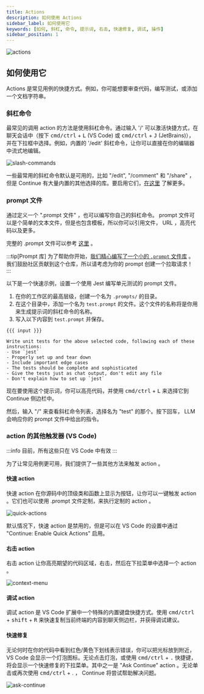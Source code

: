 ```yaml
---
title: Actions
description: 如何使用 Actions
sidebar_label: 如何使用它
keywords: [如何, 斜杠, 命令, 提示词, 右击, 快速修复, 调试, 操作]
sidebar_position: 1
---
```


![actions](/img/actions.gif)

## 如何使用它

Actions 是常见用例的快捷方式。例如，你可能想要审查代码，编写测试，或添加一个文档字符串。

### 斜杠命令

最常见的调用 action 的方法是使用斜杠命令。通过输入 '/' 可以激活快捷方式，在聊天会话中（按下 <kbd>cmd/ctrl</kbd> + <kbd>L</kbd> (VS Code) 或 <kbd>cmd/ctrl</kbd> + <kbd>J</kbd> (JetBrains)），并在下拉框中选择。例如，内置的 '/edit' 斜杠命令，让你可以直接在你的编辑器中流式地编辑。

![slash-commands](/img/slash-commands.png)

一些最常用的斜杠命令默认是可用的，比如 "/edit", "/comment" 和 "/share" ，但是 Continue 有大量内置的其他选择的库。要启用它们，[在这里](../customize/slash-commands.md) 了解更多。

### prompt 文件

通过定义一个 ".prompt 文件" ，也可以编写你自己的斜杠命令。 prompt 文件可以是个简单的文本文件，但是也包含模板，所以你可以引用文件， URL ，高亮代码以及更多。

完整的 .prompt 文件可以参考 [这里](../customize/deep-dives/prompt-files.md) 。

:::tip[Prompt 库]
为了帮助你开始，[我们精心编写了一个小的 `.prompt` 文件库](https://github.com/continuedev/prompt-file-examples) 。我们鼓励社区贡献到这个仓库，所以请考虑为你的 prompt 创建一个拉取请求！
:::

以下是一个快速示例，设置一个使用 Jest 编写单元测试的 prompt 文件。

1. 在你的工作区的最高层级，创建一个名为 `.prompts/` 的目录。
2. 在这个目录中，添加一个名为 `test.prompt` 的文件。这个文件的名称将是你用来生成提示词的斜杠命令的名称。
3. 写入以下内容到 `test.prompt` 并保存。

```
{{{ input }}}

Write unit tests for the above selected code, following each of these instructions:
- Use `jest`
- Properly set up and tear down
- Include important edge cases
- The tests should be complete and sophisticated
- Give the tests just as chat output, don't edit any file
- Don't explain how to set up `jest`
```

现在要使用这个提示词，你可以高亮代码，并使用 <kbd>cmd/ctrl</kbd> + <kbd>L</kbd> 来选择它到 Continue 侧边栏中。

然后，输入 "/" 来查看斜杠命令列表，选择名为 "test" 的那个。按下回车， LLM 会响应你的 prompt 文件中给出的指令。

### action 的其他触发器 (VS Code)

:::info
目前，所有这些只在 VS Code 中有效
:::

为了让常见用例更可用，我们提供了一些其他方法来触发 action 。

#### 快速 action

快速 action 在你源码中的顶级类和函数上显示为按钮，让你可以一键触发 action 。它们也可以使用 .prompt 文件定制，来执行定制的 action 。

![quick-actions](/img/quick-actions.png)

默认情况下，快速 action 是禁用的，但是可以在 VS Code 的设置中通过 "Continue: Enable Quick Actions" 启用。

#### 右击 action

右击 action 让你高亮期望的代码区域，右击，然后在下拉菜单中选择一个 action 。

![context-menu](/img/context-menu.png)

#### 调试 action

调试 action 是 VS Code 扩展中一个特殊的内置键盘快捷方式。使用 <kbd>cmd/ctrl</kbd> + <kbd>shift</kbd> + <kbd>R</kbd> 来快速复制当前终端的内容到聊天侧边栏，并获得调试建议。

#### 快速修复

无论何时在你的代码中看到红色/黄色下划线表示错误，你可以把光标放到附近， VS Code 会显示一个灯泡图标。无论点击灯泡，或使用 <kbd>cmd/ctrl</kbd> + <kbd>.</kbd> 快捷键，将会显示一个快速修复的下拉菜单。其中之一是 "Ask Continue" action 。无论单击或再次使用 <kbd>cmd/ctrl</kbd> + <kdb>.</kbd> ， Continue 将尝试帮助解决问题。

![ask-continue](/img/ask-continue.png)
